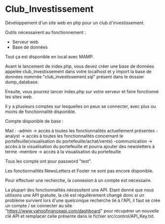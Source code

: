 # Club_Investissement

Développement d'un site web en php pour un club d'investissement.

Outils nécessairent au fonctionnement :

  - Serveur web
  - Base de données

Tout ça est disponible en local avec MAMP.

Avant le lancement de index.php, vous devez créer une base de données appelée club_investissement dans votre localhost et y import la base de données nommée "club_investissement.sql" présent dans le dossier dump_database.

Ensuite, vous pourrez lancer index.php sur votre serveur et faire fonctionné les sites web.

Il y a plusieurs comptes sur lesquelles on peux se connecter, avec plus ou moins de fonctionnalité disponible.

Compte disponible de base :

  Mail : -admin           -> accès à toutes les fonctionnalités actuellement présentes
         -analyst         -> accès à toutes les fonctionnalités concernant le portefeuille(visualisation du portefeuille/achat/vente)
         -communication   -> accès à la visualisation du portefeuille et pourra ajouter des newsletters à terme
         -membre          -> accès à la visualisation du portefeuille

Tous les compte ont pour password "test".

Les fonctionnalités NewsLetters et Footer ne sont pas encore disponible.

Pour effectuer une recherche, la connexion à un compte est nécessaire.

La plupart des fonctionnalités nécessitent une API. Etant donné que nous utilisons une API gratuite, la clé est régulièrement changé donc si un problème survient lors d'une quelconque recherche lié à l'API, il faut se crée un compte / se connecter au site "https://www.yahoofinanceapi.com/dashboard" pour récupérer un nouvelle clé API et remplacer celle présente dans le fichier src/control/API_Key.txt.
